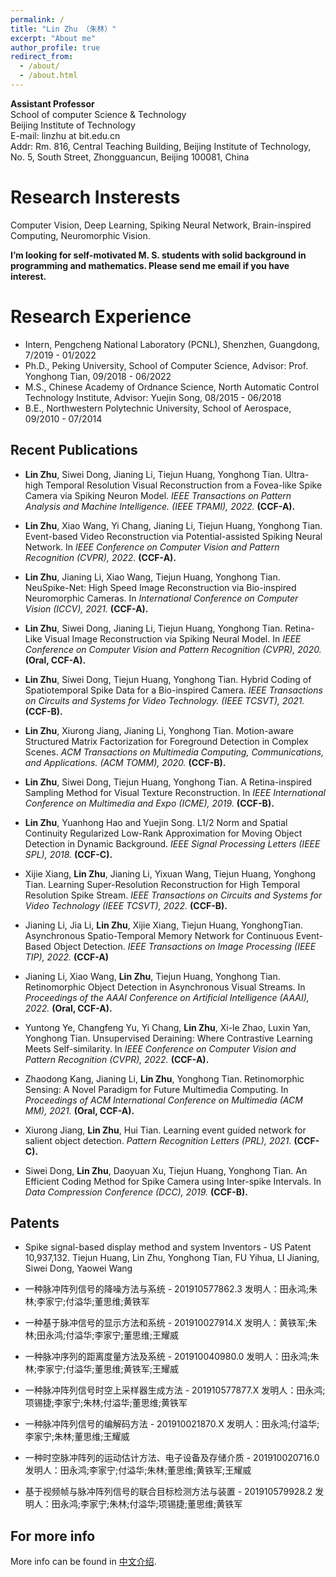 ```yaml
---
permalink: /
title: "Lin Zhu （朱林）"
excerpt: "About me"
author_profile: true
redirect_from: 
  - /about/
  - /about.html
---
```


**Assistant Professor**  
School of computer Science & Technology  
Beijing Institute of Technology  
E-mail: linzhu at bit.edu.cn  
Addr: Rm. 816, Central Teaching Building, Beijing Institute of Technology, No. 5, South Street, Zhongguancun, Beijing 100081, China


Research Insterests
======
Computer Vision, Deep Learning, Spiking Neural Network, Brain-inspired Computing, Neuromorphic Vision.

**I’m looking for self-motivated M. S. students with solid background in programming and mathematics.
Please send me email if you have interest.**

Research Experience
======
- Intern, Pengcheng National Laboratory (PCNL), Shenzhen, Guangdong, 7/2019 - 01/2022  
- Ph.D., Peking University, School of Computer Science, Advisor: Prof. Yonghong Tian, 09/2018 - 06/2022   
- M.S., Chinese Academy of Ordnance Science, North Automatic Control Technology Institute, Advisor: Yuejin Song, 08/2015 - 06/2018  
- B.E., Northwestern Polytechnic University, School of Aerospace, 09/2010 - 07/2014
 
Recent Publications
------

- **Lin Zhu**, Siwei Dong, Jianing Li, Tiejun Huang, Yonghong Tian. Ultra-high Temporal Resolution Visual Reconstruction from a Fovea-like Spike Camera via Spiking Neuron Model. _IEEE Transactions on Pattern Analysis and Machine Intelligence. (IEEE TPAMI), 2022._ **(CCF-A).**

- **Lin Zhu**, Xiao Wang, Yi Chang, Jianing Li, Tiejun Huang, Yonghong Tian. Event-based Video Reconstruction via Potential-assisted Spiking Neural Network. In _IEEE Conference on Computer Vision and Pattern Recognition (CVPR), 2022._ **(CCF-A).**

- **Lin Zhu**, Jianing Li, Xiao Wang, Tiejun Huang, Yonghong Tian. NeuSpike-Net: High Speed Image Reconstruction via Bio-inspired Neuromorphic Cameras. In _International Conference on Computer Vision (ICCV), 2021._ **(CCF-A).**

- **Lin Zhu**, Siwei Dong, Jianing Li, Tiejun Huang, Yonghong Tian. Retina-Like Visual Image Reconstruction via Spiking Neural Model. In _IEEE Conference on Computer Vision and Pattern Recognition (CVPR), 2020._ **(Oral, CCF-A).**

- **Lin Zhu**, Siwei Dong, Tiejun Huang, Yonghong Tian. Hybrid Coding of Spatiotemporal Spike Data for a Bio-inspired Camera. _IEEE Transactions on Circuits and Systems for Video Technology. (IEEE TCSVT), 2021._ **(CCF-B).**

- **Lin Zhu**, Xiurong Jiang, Jianing Li, Yonghong Tian. Motion-aware Structured Matrix Factorization for Foreground Detection in Complex Scenes. _ACM Transactions on Multimedia Computing, Communications, and Applications. (ACM TOMM), 2020._ **(CCF-B).**

- **Lin Zhu**, Siwei Dong, Tiejun Huang, Yonghong Tian. A Retina-inspired Sampling Method for Visual Texture Reconstruction. In _IEEE International Conference on Multimedia and Expo (ICME), 2019._ **(CCF-B).**

- **Lin Zhu**, Yuanhong Hao and Yuejin Song. L1/2 Norm and Spatial Continuity Regularized Low-Rank Approximation for Moving Object Detection in Dynamic Background. _IEEE Signal Processing Letters (IEEE SPL), 2018._ **(CCF-C).**

- Xijie Xiang, **Lin Zhu**, Jianing Li, Yixuan Wang, Tiejun Huang, Yonghong Tian. Learning Super-Resolution Reconstruction for High Temporal Resolution Spike Stream. _IEEE Transactions on Circuits and Systems for Video Technology (IEEE TCSVT), 2022._ **(CCF-B).**

- Jianing Li, Jia Li, **Lin Zhu**, Xijie Xiang, Tiejun Huang, YonghongTian. Asynchronous Spatio-Temporal Memory Network for Continuous Event-Based Object Detection. _IEEE Transactions on Image Processing (IEEE TIP), 2022._ **(CCF-A)**

- Jianing Li, Xiao Wang, **Lin Zhu**, Tiejun Huang, Yonghong Tian. Retinomorphic Object Detection in Asynchronous Visual Streams. In _Proceedings of the AAAI Conference on Artificial Intelligence (AAAI), 2022._ **(Oral, CCF-A).**

- Yuntong Ye, Changfeng Yu, Yi Chang, **Lin Zhu**, Xi-le Zhao, Luxin Yan, Yonghong Tian. Unsupervised Deraining: Where Contrastive Learning Meets Self-similarity. In _IEEE Conference on Computer Vision and Pattern Recognition (CVPR), 2022._ **(CCF-A).**

- Zhaodong Kang, Jianing Li, **Lin Zhu**, Yonghong Tian. Retinomorphic Sensing: A Novel Paradigm for Future Multimedia Computing. In _Proceedings of ACM International
Conference on Multimedia (ACM MM), 2021._ **(Oral, CCF-A).**

- Xiurong Jiang, **Lin Zhu**, Hui Tian. Learning event guided network for salient object detection. _Pattern Recognition Letters (PRL), 2021._ **(CCF-C).**

- Siwei Dong, **Lin Zhu**, Daoyuan Xu, Tiejun Huang, Yonghong Tian. An Efficient Coding Method for Spike Camera using Inter-spike Intervals. In _Data Compression Conference (DCC), 2019._ **(CCF-B).**



Patents
------
- Spike signal-based display method and system Inventors - US Patent 10,937,132. Tiejun Huang, Lin Zhu, Yonghong Tian, FU Yihua, LI Jianing, Siwei Dong, Yaowei Wang

- 一种脉冲阵列信号的降噪方法与系统 - 201910577862.3 发明人：田永鸿;朱林;李家宁;付溢华;董思维;黄铁军

- 一种基于脉冲信号的显示方法和系统 - 201910027914.X 发明人：黄铁军;朱林;田永鸿;付溢华;李家宁;董思维;王耀威

- 一种脉冲序列的距离度量方法及系统 - 201910040980.0 发明人：田永鸿;朱林;李家宁;付溢华;董思维;黄铁军;王耀威

- 一种脉冲阵列信号时空上采样器生成方法 - 201910577877.X 发明人：田永鸿;项锡捷;李家宁;朱林;付溢华;董思维;黄铁军

- 一种脉冲阵列信号的编解码方法 - 201910021870.X 发明人：田永鸿;付溢华;李家宁;朱林;董思维;王耀威

- 一种时空脉冲阵列的运动估计方法、电子设备及存储介质 - 201910020716.0 发明人：田永鸿;李家宁;付溢华;朱林;董思维;黄铁军;王耀威

- 基于视频帧与脉冲阵列信号的联合目标检测方法与装置 - 201910579928.2 发明人：田永鸿;李家宁;朱林;付溢华;项锡捷;董思维;黄铁军



For more info
------
More info can be found in [中文介绍](https://cs.bit.edu.cn/szdw/jsml/fjs/7125f0050e1244779308fa53add3e3b8/index.htm).
